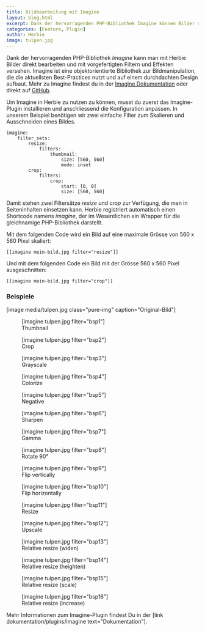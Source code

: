 ```yaml
---
title: Bildbearbeitung mit Imagine
layout: blog.html
excerpt: Dank der hervorragenden PHP-Bibliothek Imagine können Bilder direkt bearbeitet und mit vorgefertigten Filtern und Effekten versehen werden. Das zeitaufwändige Erstellen von skalierten Bildern entfällt.
categories: [Feature, Plugin]
author: Herbie
image: tulpen.jpg
---
```


Dank der hervorragenden PHP-Bibliothek *Imagine* kann man mit Herbie Bilder
direkt bearbeiten und mit vorgefertigten Filtern und Effekten versehen. Imagine
ist eine objektorientierte Bibliothek zur Bildmanipulation, die die aktuellsten
Best-Practices nutzt und auf einem durchdachten Design aufbaut. Mehr zu Imagine
findest du in der [Imagine Dokumentation][1] oder direkt auf [GitHub][2].

Um Imagine in Herbie zu nutzen zu können, musst du zuerst das Imagine-Plugin 
installieren und anschliessend die Konfiguration anpassen. In unserem Beispiel 
benötigen wir zwei einfache Filter zum Skalieren und Ausschneiden eines Bildes.

    imagine:
        filter_sets:
            resize:
                filters:
                    thumbnail:
                        size: [560, 560]
                        mode: inset
            crop:
                filters:
                    crop:
                        start: [0, 0]
                        size: [560, 560]

Damit stehen zwei Filtersätze *resize* und *crop* zur Verfügung, die man in
Seiteninhalten einsetzen kann. Herbie registriert automatisch einen
Shortcode namens *imagine*, der im Wesentlichen ein Wrapper für die
gleichnamige PHP-Bibliothek darstellt.

Mit dem folgenden Code wird ein Bild auf eine maximale Grösse von 560 x 560
Pixel skaliert:

    [[imagine mein-bild.jpg filter="resize"]]

Und mit dem folgenden Code ein Bild mit der Grösse 560 x 560 Pixel
ausgeschnitten:

    [[imagine mein-bild.jpg filter="crop"]]


### Beispiele

[image media/tulpen.jpg class="pure-img" caption="Original-Bild"]

<div class="gallery">
<figure>[imagine tulpen.jpg filter="bsp1"]<figcaption>Thumbnail</figcaption></figure>
<figure>[imagine tulpen.jpg filter="bsp2"]<figcaption>Crop</figcaption></figure>
<figure>[imagine tulpen.jpg filter="bsp3"]<figcaption>Grayscale</figcaption></figure>
<figure>[imagine tulpen.jpg filter="bsp4"]<figcaption>Colorize</figcaption></figure>
<figure>[imagine tulpen.jpg filter="bsp5"]<figcaption>Negative</figcaption></figure>
<figure>[imagine tulpen.jpg filter="bsp6"]<figcaption>Sharpen</figcaption></figure>
<figure>[imagine tulpen.jpg filter="bsp7"]<figcaption>Gamma</figcaption></figure>
<figure>[imagine tulpen.jpg filter="bsp8"]<figcaption>Rotate 90°</figcaption></figure>
<figure>[imagine tulpen.jpg filter="bsp9"]<figcaption>Flip vertically</figcaption></figure>
<figure>[imagine tulpen.jpg filter="bsp10"]<figcaption>Flip horizontally</figcaption></figure>
<figure>[imagine tulpen.jpg filter="bsp11"]<figcaption>Resize</figcaption></figure>
<figure>[imagine tulpen.jpg filter="bsp12"]<figcaption>Upscale</figcaption></figure>
<figure>[imagine tulpen.jpg filter="bsp13"]<figcaption>Relative resize (widen)</figcaption></figure>
<figure>[imagine tulpen.jpg filter="bsp14"]<figcaption>Relative resize (heighten)</figcaption></figure>
<figure>[imagine tulpen.jpg filter="bsp15"]<figcaption>Relative resize (scale)</figcaption></figure>
<figure>[imagine tulpen.jpg filter="bsp16"]<figcaption>Relative resize (increase)</figcaption></figure>
</div>
<div style="clear:left"></div>

Mehr Informationen zum Imagine-Plugin findest Du in der [link dokumentation/plugins/imagine text="Dokumentation"].

[1]: http://imagine.readthedocs.org
[2]: https://github.com/avalanche123/Imagine

